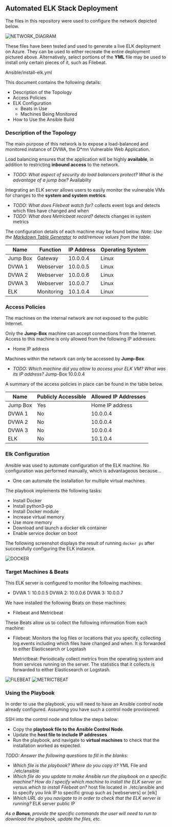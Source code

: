 ## Automated ELK Stack Deployment

The files in this repository were used to configure the network depicted below.

![NETWORK_DIAGRAM](https://github.com/SigmaRellik/Project-1/blob/438f067bdf48704b395ef192139bff6d24acee9e/Diagrams/diagram.png)

These files have been tested and used to generate a live ELK deployment on Azure. They can be used to either recreate the entire deployment pictured above. Alternatively, select portions of the **YML** file may be used to install only certain pieces of it, such as Filebeat.

Ansible/install-elk.yml
  
This document contains the following details:
- Description of the Topology
- Access Policies
- ELK Configuration
  - Beats in Use
  - Machines Being Monitored
- How to Use the Ansible Build


### Description of the Topology

The main purpose of this network is to expose a load-balanced and monitored instance of DVWA, the D*mn Vulnerable Web Application.

Load balancing ensures that the application will be highly **available**, in addition to restricting **inbound access** to the network.
- _TODO: What aspect of security do load balancers protect? What is the advantage of a jump box?_ Availabilty

Integrating an ELK server allows users to easily monitor the vulnerable VMs for changes to the **system and system metrics**.
- _TODO: What does Filebeat watch for?_ collects event logs and detects which files have changed and when
- _TODO: What does Metricbeat record?_ detects changes in system metrics

The configuration details of each machine may be found below.
_Note: Use the [Markdown Table Generator](http://www.tablesgenerator.com/markdown_tables) to add/remove values from the table_.

| Name      | Function   | IP Address | Operating System |
|-----------|------------|------------|------------------|
| Jump Box  | Gateway    | 10.0.0.4   | Linux            |
| DVWA 1    | Webserver  | 10.0.0.5   | Linux            |
| DVWA 2    | Webserver  | 10.0.0.6   | Linux            |
| DVWA 3    | Webserver  | 10.0.0.7   | Linux            |
| ELK       | Monitoring | 10.1.0.4   | Linux            |

### Access Policies

The machines on the internal network are not exposed to the public Internet. 

Only the **Jump-Box** machine can accept connections from the Internet. Access to this machine is only allowed from the following IP addresses:
- Home IP address

Machines within the network can only be accessed by **Jump-Box**.
- _TODO: Which machine did you allow to access your ELK VM? What was its IP address?_ Jump-Box 10.0.0.4

A summary of the access policies in place can be found in the table below.

| Name     | Publicly Accessible | Allowed IP Addresses |
|----------|---------------------|----------------------|
| Jump Box |  Yes                | Home IP address      |
| DVWA 1   |  No                 | 10.0.0.4             |
| DVWA 2   |  No                 | 10.0.0.4             |
| DVWA 3   |  No                 | 10.0.0.4             |
| ELK      |  No                 | 10.1.0.4             |

### Elk Configuration

Ansible was used to automate configuration of the ELK machine. No configuration was performed manually, which is advantageous because...
- One can automate the installation for multiple virtual machines

The playbook implements the following tasks:
- Install Docker
- Install python3-pip
- Install Docker module
- Increase virtual memory
- Use more memory
- Download and launch a docker elk container
- Enable service docker on boot

The following screenshot displays the result of running `docker ps` after successfully configuring the ELK instance.

![DOCKER](https://github.com/SigmaRellik/Project-1/blob/0da5cf7d2f910f47b46f732e81db68fac1a2a964/Linux/docker_ps.png)

### Target Machines & Beats
This ELK server is configured to monitor the following machines:
- DVWA 1: 10.0.0.5
  DVWA 2: 10.0.0.6
  DVWA 3: 10.0.0.7

We have installed the following Beats on these machines:
- Filebeat and Metricbeat

These Beats allow us to collect the following information from each machine:
- Filebeat: Monitors the log files or locations that you specify, collecting log events including which files have changed and when. It is forwarded to either Elasticsearch or Logstash

  Metrictbeat: Periodically collect metrics from the operating system and from services running on the server. The statistics that it collects is forwarded to either Elasticsearch or Logstash.

![FILEBEAT](https://github.com/SigmaRellik/Project-1/blob/2fadeac884df00fab42cebe16f5e386acbf0379e/Linux/Filebeat.png)
![METRICTBEAT](https://github.com/SigmaRellik/Project-1/blob/2fadeac884df00fab42cebe16f5e386acbf0379e/Linux/Metrictbeat.png)

### Using the Playbook
In order to use the playbook, you will need to have an Ansible control node already configured. Assuming you have such a control node provisioned: 

SSH into the control node and follow the steps below:
- Copy the **playbook file to the Ansible Control Node**.
- Update the **host file to include IP addresses**
- Run the playbook, and navigate to **virtual machines** to check that the installation worked as expected.

_TODO: Answer the following questions to fill in the blanks:_
- _Which file is the playbook? Where do you copy it?_ YML File and ./etc/ansible
- _Which file do you update to make Ansible run the playbook on a specific machine? How do I specify which machine to install the ELK server on versus which to install Filebeat on?_ host file located in ./etc/ansible and to specify you link IP to specific group such as [webservers] or [elk] 
- _Which URL do you navigate to in order to check that the ELK server is running?_ ELK server public IP

_As a **Bonus**, provide the specific commands the user will need to run to download the playbook, update the files, etc._
